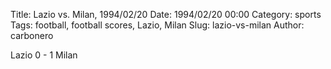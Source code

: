 Title: Lazio vs. Milan, 1994/02/20
Date: 1994/02/20 00:00
Category: sports
Tags: football, football scores, Lazio, Milan
Slug: lazio-vs-milan
Author: carbonero


Lazio 0 - 1 Milan
